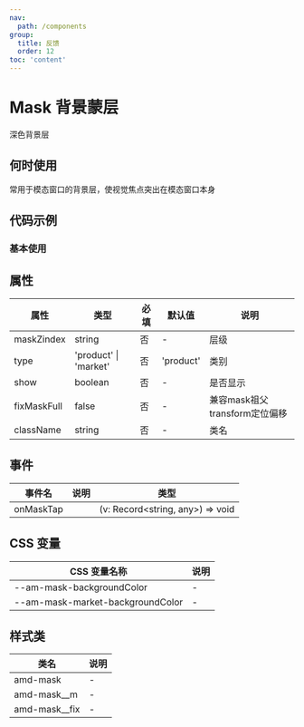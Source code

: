 ```yaml
---
nav:
  path: /components
group:
  title: 反馈
  order: 12
toc: 'content'
---
```


# Mask 背景蒙层
深色背景层
## 何时使用 
常用于模态窗口的背景层，使视觉焦点突出在模态窗口本身
## 代码示例
### 基本使用
<code src='../../demo/pages/Mask'></code>


## 属性 


| 属性 | 类型 | 必填 | 默认值 | 说明 |
| -----|-----|-----|-----|----- |
| maskZindex | string | 否 | - | 层级 |
| type | 'product' &verbar; 'market' | 否 | 'product' | 类别 |
| show | boolean | 否 | - | 是否显示 |
| fixMaskFull | false | 否 | - | 兼容mask祖父transform定位偏移 |
| className | string | 否 | - | 类名 |

## 事件 


| 事件名 | 说明 | 类型 |
| -----|-----|----- |
| onMaskTap |  | (v: Record<string, any>) => void |

## CSS 变量 

| CSS 变量名称 | 说明 |
| -----|----- |
| --am-mask-backgroundColor | - |
| --am-mask-market-backgroundColor | - |

## 样式类 

| 类名 | 说明 |
| -----|----- |
| amd-mask | - |
| amd-mask__m | - |
| amd-mask__fix | - |


